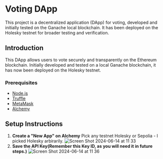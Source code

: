# Voting DApp

This project is a decentralized application (DApp) for voting, developed and initially tested on the Ganache local blockchain. It has been deployed on the Holesky testnet for broader testing and verification.

## Introduction

This DApp allows users to vote securely and transparently on the Ethereum blockchain. Initially developed and tested on a local Ganache blockchain, it has now been deployed on the Holesky testnet.

### Prerequisites

- [Node.js](https://nodejs.org/)
- [Truffle](https://www.trufflesuite.com/truffle)
- [MetaMask](https://metamask.io/)
- [Alchemy]([https://metamask.io/](https://dashboard.alchemy.com/)) 


## Setup Instructions

1. **Create a "New App" on Alchemy**
    Pick any testnet Holesky or Sepolia - I picked Holesky arbirarily.
   ![Screen Shot 2024-06-14 at 11 33](https://github.com/Sequence-94/election-app/assets/53806574/19263ea3-8bbc-48c7-bb5b-a9a587ab05fe)
2. **Save the API Key(Remember this Key ID, as you will need it in future steps.)**
   ![Screen Shot 2024-06-14 at 11 36](https://github.com/Sequence-94/election-app/assets/53806574/ac76ab53-d326-4fc5-a621-70cfa47b3b91)




